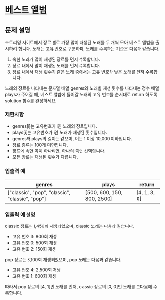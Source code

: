 # [베스트 앨범](https://programmers.co.kr/learn/courses/30/lessons/42579)
## 문제 설명

스트리밍 사이트에서 장르 별로 가장 많이 재생된 노래를 두 개씩 모아 베스트 앨범을 출시하려 합니다. 노래는 고유 번호로 구분하며, 노래를 수록하는 기준은 다음과 같습니다.

1.  속한 노래가 많이 재생된 장르를 먼저 수록합니다.
2.  장르 내에서 많이 재생된 노래를 먼저 수록합니다.
3.  장르 내에서 재생 횟수가 같은 노래 중에서는 고유 번호가 낮은 노래를 먼저 수록합니다.

노래의 장르를 나타내는 문자열 배열 genres와 노래별 재생 횟수를 나타내는 정수 배열 plays가 주어질 때, 베스트 앨범에 들어갈 노래의 고유 번호를 순서대로 return 하도록 solution 함수를 완성하세요.

### 제한사항

-   genres[i]는 고유번호가 i인 노래의 장르입니다.
-   plays[i]는 고유번호가 i인 노래가 재생된 횟수입니다.
-   genres와 plays의 길이는 같으며, 이는 1 이상 10,000 이하입니다.
-   장르 종류는 100개 미만입니다.
-   장르에 속한 곡이 하나라면, 하나의 곡만 선택합니다.
-   모든 장르는 재생된 횟수가 다릅니다.

### 입출력 예


|genres |plays | return|
|--|--|--|
|["classic", "pop", "classic", "classic", "pop"] |[500, 600, 150, 800, 2500] |[4, 1, 3, 0] |

### 입출력 예 설명

classic 장르는 1,450회 재생되었으며, classic 노래는 다음과 같습니다.

-   고유 번호 3: 800회 재생
-   고유 번호 0: 500회 재생
-   고유 번호 2: 150회 재생

pop 장르는 3,100회 재생되었으며, pop 노래는 다음과 같습니다.

-   고유 번호 4: 2,500회 재생
-   고유 번호 1: 600회 재생

따라서 pop 장르의 [4, 1]번 노래를 먼저, classic 장르의 [3, 0]번 노래를 그다음에 수록합니다.
